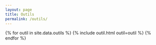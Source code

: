 ```yaml
---
layout: page
title: Outils
permalink: /outils/
---
```


{% for outil in site.data.outils %}
  {% include outil.html outil=outil %}
{% endfor %}
